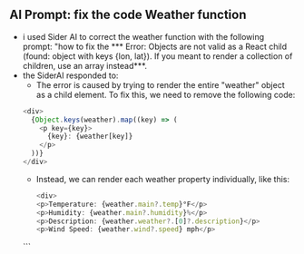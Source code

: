 
## AI Prompt: fix the code Weather function
- i used Sider AI to correct the weather function with the following prompt: "how to fix the *** Error: Objects are not valid as a React child (found: object with keys {lon, lat}). If you meant to render a collection of children, use an array instead***.
- the SiderAI responded to: 
  - The error is caused by trying to render the entire "weather" object as a child element. To fix this, we need to remove the following code:
  ```js
  <div>
    {Object.keys(weather).map((key) => (
      <p key={key}>
        {key}: {weather[key]}
      </p>
    ))}
  </div> 
  ```
  - Instead, we can render each weather property individually, like this:
    ```js
    <div>
    <p>Temperature: {weather.main?.temp}°F</p>
    <p>Humidity: {weather.main?.humidity}%</p>
    <p>Description: {weather.weather?.[0]?.description}</p>
    <p>Wind Speed: {weather.wind?.speed} mph</p>
  </div>
  ```